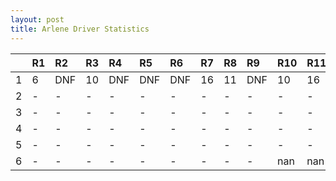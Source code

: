 ```yaml
---
layout: post 
title: Arlene Driver Statistics
--- 
```


|    | R1   | R2   | R3   | R4   | R5   | R6   | R7   | R8   | R9   | R10   | R11   | R12   |
|---:|:-----|:-----|:-----|:-----|:-----|:-----|:-----|:-----|:-----|:------|:------|:------|
|  1 | 6    | DNF  | 10   | DNF  | DNF  | DNF  | 16   | 11   | DNF  | 10    | 16    | DNF   |
|  2 | -    | -    | -    | -    | -    | -    | -    | -    | -    | -     | -     | -     |
|  3 | -    | -    | -    | -    | -    | -    | -    | -    | -    | -     | -     | -     |
|  4 | -    | -    | -    | -    | -    | -    | -    | -    | -    | -     | -     | -     |
|  5 | -    | -    | -    | -    | -    | -    | -    | -    | -    | -     | -     | -     |
|  6 | -    | -    | -    | -    | -    | -    | -    | -    | -    | nan   | nan   | nan   |